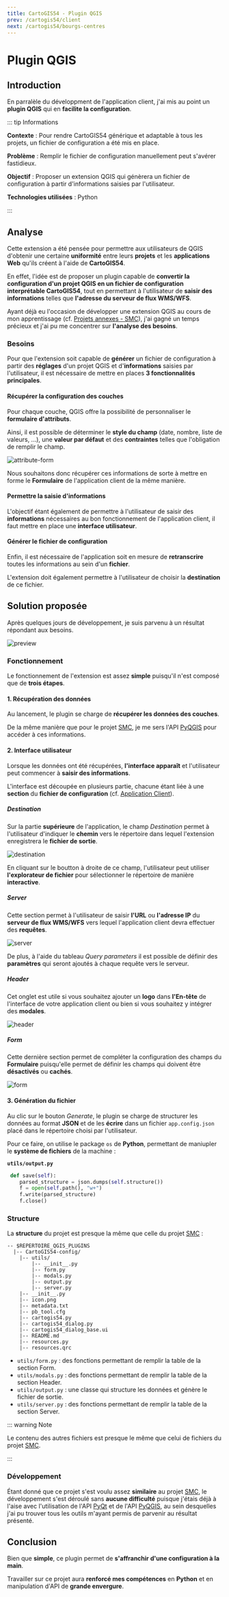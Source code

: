 ```yaml
---
title: CartoGIS54 - Plugin QGIS
prev: /cartogis54/client
next: /cartogis54/bourgs-centres
---
```


# Plugin QGIS

## Introduction

En parralèle du développment de l'application client, j'ai mis au point un **plugin QGIS** qui en **facilite la configuration**.

::: tip Informations

**Contexte** : Pour rendre CartoGIS54 générique et adaptable à tous les projets, un fichier de configuration a été mis en place.

**Problème** : Remplir le fichier de configuration manuellement peut s'avérer fastidieux.

**Objectif** : Proposer un extension QGIS qui génèrera un fichier de configuration à partir d'informations saisies par l'utilisateur.

**Technologies utilisées** : Python

:::

## Analyse

Cette extension a été pensée pour permettre aux utilisateurs de QGIS d'obtenir une certaine **uniformité** entre leurs **projets** et les **applications Web** qu'ils créent à l'aide de **CartoGIS54**.

En effet, l'idée est de proposer un plugin capable de **convertir la configuration d'un projet QGIS en un fichier de configuration interprétable CartoGIS54**, tout en permettant à l'utilisateur de **saisir des informations** telles que **l'adresse du serveur de flux WMS/WFS**.

Ayant déjà eu l'occasion de développer une extension QGIS au cours de mon apprentissage (cf. [Projets annexes - SMC](/projets-annexes/smc)), j'ai gagné un temps précieux et j'ai pu me concentrer sur **l'analyse des besoins**.

### Besoins

Pour que l'extension soit capable de **générer** un fichier de configuration à partir des **réglages** d'un projet QGIS et d'**informations** saisies par l'utilisateur, il est nécessaire de mettre en places **3 fonctionnalités principales**.

#### Récupérer la configuration des couches

Pour chaque couche, QGIS offre la possibilité de personnaliser le **formulaire d'attributs**.

Ainsi, il est possible de déterminer le **style du champ** (date, nombre, liste de valeurs, ...), une **valeur par défaut** et des **contraintes** telles que l'obligation de remplir le champ.

![attribute-form](../assets/images/cartogis54/attributes_form.png)

Nous souhaitons donc récupérer ces informations de sorte à mettre en forme le **Formulaire** de l'application client de la même manière.

#### Permettre la saisie d'informations

L'objectif étant également de permettre à l'utilisateur de saisir des **informations** nécessaires au bon fonctionnement de l'application client, il faut mettre en place une **interface utilisateur**.

#### Générer le fichier de configuration

Enfin, il est nécessaire de l'application soit en mesure de **retranscrire** toutes les informations au sein d'un **fichier**.

L'extension doit également permettre à l'utilisateur de choisir la **destination** de ce fichier.

## Solution proposée

Après quelques jours de développement, je suis parvenu à un résultat répondant aux besoins.

![preview](../assets/images/cartogis54/config_preview.gif)


### Fonctionnement

Le fonctionnement de l'extension est assez **simple** puisqu'il n'est composé que de **trois étapes**.

#### 1. Récupération des données

Au lancement, le plugin se charge de **récupérer les données des couches**.

De la même manière que pour le projet [SMC](/projets-annexes/smc), je me sers l'API [PyQGIS](https://qgis.org/pyqgis/3.0/) pour accéder à ces informations.

#### 2. Interface utilisateur

Lorsque les données ont été récupérées, **l'interface apparaît** et l'utilisateur peut commencer à **saisir des informations**.

L'interface est découpée en plusieurs partie, chacune étant liée à une **section** du **fichier de configuration** (cf. [Application Client](/cartogis54/client.html#configuration)).

##### Destination

Sur la partie **supérieure** de l'application, le champ *Destination* permet à l'utilisateur d'indiquer le **chemin** vers le répertoire dans lequel l'extension enregistrera le **fichier de sortie**.

![destination](../assets/images/cartogis54/config_destination.png)

En cliquant sur le boutton à droite de ce champ, l'utilisateur peut utiliser **l'explorateur de fichier** pour sélectionner le répertoire de manière **interactive**.

##### Server

Cette section permet à l'utilisateur de saisir **l'URL** ou **l'adresse IP** du **serveur de flux WMS/WFS** vers lequel l'application client devra effectuer des **requêtes**.

![server](../assets/images/cartogis54/config_server.png)

De plus, à l'aide du tableau *Query parameters* il est possible de définir des **paramètres** qui seront ajoutés à chaque requête vers le serveur.

##### Header

Cet onglet est utile si vous souhaitez ajouter un **logo** dans **l'En-tête** de l'interface de votre application client ou bien si vous souhaitez y intégrer des **modales**.

![header](../assets/images/cartogis54/config_header.png)

##### Form

Cette dernière section permet de compléter la configuration des champs du **Formulaire** puisqu'elle permet de définir les champs qui doivent être **désactivés** ou **cachés**.

![form](../assets/images/cartogis54/config_form.png)


#### 3. Génération du fichier

Au clic sur le bouton *Generate*, le plugin se charge de structurer les données au format **JSON** et de les **écrire** dans un fichier `app.config.json` placé dans le répertoire choisi par l'utilisateur. 

Pour ce faire, on utilise le package `os` de **Python**, permettant de maniupler le **système de fichiers** de la machine :

**`utils/output.py`**

```py
 def save(self):
    parsed_structure = json.dumps(self.structure())
    f = open(self.path(), "w+")
    f.write(parsed_structure)
    f.close()
```

### Structure

La **structure** du projet est presque la même que celle du projet [SMC](/projets-annexes/smc) :

```shell
-- $REPERTOIRE_QGIS_PLUGINS
  |-- CartoGIS54-config/
    |-- utils/
        |-- __init__.py
        |-- form.py
        |-- modals.py
        |-- output.py
        |-- server.py
    |-- __init__.py
    |-- icon.png
    |-- metadata.txt
    |-- pb_tool.cfg
    |-- cartogis54.py
    |-- cartogis54_dialog.py
    |-- cartogis54_dialog_base.ui
    |-- README.md
    |-- resources.py
    |-- resources.qrc
```

* `utils/form.py` : des fonctions permettant de remplir la table de la section Form.
* `utils/modals.py` : des fonctions permettant de remplir la table de la section Header.
* `utils/output.py` : une classe qui structure les données et génère le fichier de sortie.
* `utils/server.py` : des fonctions permettant de remplir la table de la section Server.

::: warning Note

Le contenu des autres fichiers est presque le même que celui de fichiers du projet [SMC](/projets-annexes/smc).

:::

### Développement

Étant donné que ce projet s'est voulu assez **similaire** au projet [SMC](/projets-annexes/smc), le développement s'est déroulé sans **aucune difficulté** puisque j'étais déjà à l'aise avec l'utilisation de l'API [PyQt](https://doc.qt.io/qtforpython/) et de l'API [PyQGIS](https://qgis.org/pyqgis/3.0/), au sein desquelles j'ai pu trouver tous les outils m'ayant permis de parvenir au résultat présenté.

## Conclusion

Bien que **simple**, ce plugin permet de **s'affranchir d'une configuration à la main**.

Travailler sur ce projet aura **renforcé mes compétences** en **Python** et en manipulation d'API de **grande envergure**.
